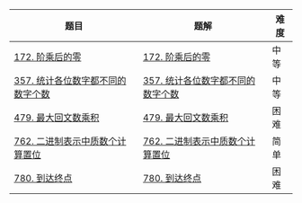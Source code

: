 | 题目                                                         | 题解                                                         | 难度 |
| ------------------------------------------------------------ | ------------------------------------------------------------ | ---- |
| [172. 阶乘后的零](https://leetcode-cn.com/problems/factorial-trailing-zeroes/) | [172. 阶乘后的零](https://github.com/ZonzeeLi/LeetCode/blob/master/index/171-180/172.%20%E9%98%B6%E4%B9%98%E5%90%8E%E7%9A%84%E9%9B%B6.md) | 中等 |
| [357. 统计各位数字都不同的数字个数](https://leetcode-cn.com/problems/count-numbers-with-unique-digits/) | [357. 统计各位数字都不同的数字个数](https://github.com/ZonzeeLi/LeetCode/blob/master/index/351-360/357.%20%E7%BB%9F%E8%AE%A1%E5%90%84%E4%BD%8D%E6%95%B0%E5%AD%97%E9%83%BD%E4%B8%8D%E5%90%8C%E7%9A%84%E6%95%B0%E5%AD%97%E4%B8%AA%E6%95%B0.md) | 中等 |
| [479. 最大回文数乘积](https://leetcode-cn.com/problems/largest-palindrome-product/) | [479. 最大回文数乘积](https://github.com/ZonzeeLi/LeetCode/blob/master/index/471-480/479.%20%E6%9C%80%E5%A4%A7%E5%9B%9E%E6%96%87%E6%95%B0%E4%B9%98%E7%A7%AF.md)                                                             | 困难 |
| [762. 二进制表示中质数个计算置位](https://leetcode-cn.com/problems/prime-number-of-set-bits-in-binary-representation/) | [762. 二进制表示中质数个计算置位](https://github.com/ZonzeeLi/LeetCode/blob/master/index/761-770/762.%20%E4%BA%8C%E8%BF%9B%E5%88%B6%E8%A1%A8%E7%A4%BA%E4%B8%AD%E8%B4%A8%E6%95%B0%E4%B8%AA%E8%AE%A1%E7%AE%97%E7%BD%AE%E4%BD%8D.md) | 简单 |
| [780. 到达终点](https://leetcode-cn.com/problems/reaching-points/) | [780. 到达终点](https://github.com/ZonzeeLi/LeetCode/blob/master/index/771-780/780.%20%E5%88%B0%E8%BE%BE%E7%BB%88%E7%82%B9.md) | 困难 |

